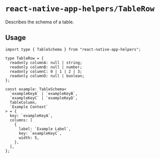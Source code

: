 # `react-native-app-helpers/TableRow`

Describes the schema of a table.

## Usage

```tsx
import type { TableSchema } from "react-native-app-helpers";

type TableRow = {
  readonly columnA: null | string;
  readonly columnB: null | number;
  readonly columnC: 0 | 1 | 2 | 3;
  readonly columnD: null | boolean;
};

const example: TableSchema<
  `exampleKeyA` | `exampleKeyB`,
  `exampleKeyC` | `exampleKeyD`,
  TableColumn,
  `Example Context`
> = {
  key: `exampleKeyA`,
  columns: [
    {
      label: `Example Label`,
      key: `exampleKeyC`,
      width: 5,
    },
  ],
};
```
